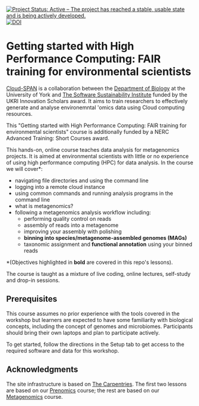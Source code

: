 [![Project Status: Active – The project has reached a stable, usable state and is being actively developed.](https://www.repostatus.org/badges/latest/active.svg)](https://www.repostatus.org/#active) [![DOI](https://zenodo.org/badge/597014453.svg)](https://zenodo.org/doi/10.5281/zenodo.10832411)

# Getting started with High Performance Computing: FAIR training for environmental scientists

[Cloud-SPAN](https://cloud-span.york.ac.uk) is a collaboration between the [Department of Biology](https://www.york.ac.uk/biology/) at the University of York and [The Software Sustainability Institute](https://www.software.ac.uk/) funded by the UKRI Innovation Scholars award. It aims to train researchers to effectively generate and analyse environemntal 'omics data using Cloud computing resources.

This "Getting started with High Performance Computing: FAIR training for environmental scientists" course is additionally funded by a NERC Advanced Training: Short Courses award.

This hands-on, online course teaches data analysis for metagenomics projects. It is aimed at environmental scientists with little or no experience of using high performance computing (HPC) for data analysis. In the course we will cover*:
- navigating file directories and using the command line
- logging into a remote cloud instance
- using common commands and running analysis programs in the command line
- what is metagenomics?
- following a metagenomics analysis workflow including:
  - performing quality control on reads
  - assembly of reads into a metagenome
  - improving your assembly with polishing
  - **binning into species/metagenome-assembled genomes (MAGs)**
  - taxonomic assignment and **functional annotation** using your binned reads

*(Objectives highlighted in **bold** are covered in this repo's lessons).

The course is taught as a mixture of live coding, online lectures, self-study and drop-in sessions.

## Prerequisites
This course assumes no prior experience with the tools covered in the workshop but learners are expected to have some familiarity with biological concepts, including the concept of genomes and microbiomes. Participants should bring their own laptops and plan to participate actively.

To get started, follow the directions in the Setup tab to get access to the required software and data for this workshop.

## Acknowledgments
The site infrastructure is based on [The Carpentries](https://carpentries.org/). The first two lessons are based on our [Prenomics](https://cloud-span.github.io/prenomics00-intro/) course; the rest are based on our [Metagenomics](https://cloud-span.github.io/metagenomics00-overview/) course.
